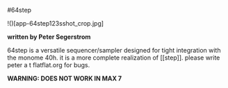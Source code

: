 #64step

!()[app-64step123sshot_crop.jpg]

**written by Peter Segerstrom**

64step is a versatile sequencer/sampler designed for tight integration with the monome 40h. it is a more complete realization of [[step]]. please write peter a t flatflat.org for bugs.


**WARNING: DOES NOT WORK IN MAX 7**